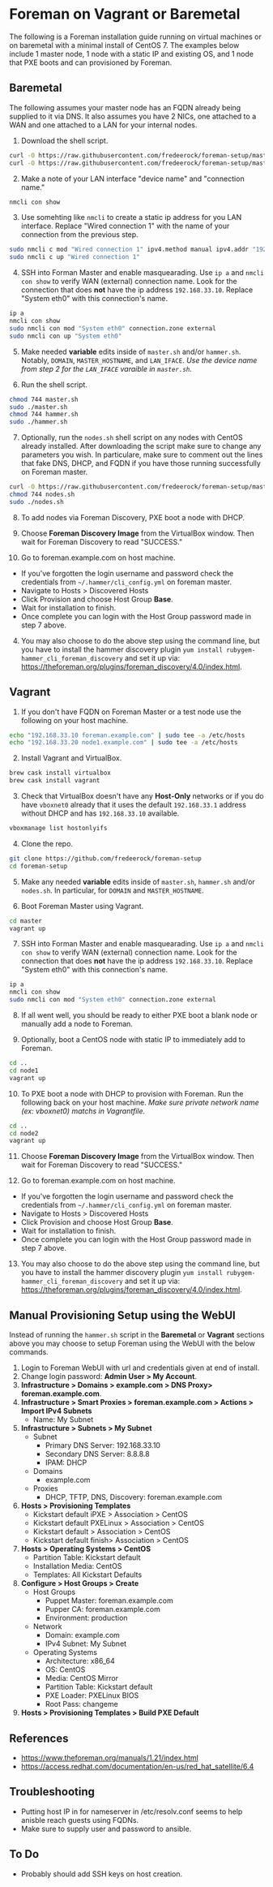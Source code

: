 # Foreman on Vagrant or Baremetal
The following is a Foreman installation guide running on virtual machines or on baremetal with a minimal install of CentOS 7. The examples below include 1 master node, 1 node with a static IP and existing OS, and 1 node that PXE boots and can provisioned by Foreman.

## Baremetal

The following assumes your master node has an FQDN already being supplied to it via DNS. It also assumes you have 2 NICs, one attached to a WAN and one attached to a LAN for your internal nodes. 

1. Download the shell script.

```bash
curl -O https://raw.githubusercontent.com/fredeerock/foreman-setup/master/master.sh
curl -O https://raw.githubusercontent.com/fredeerock/foreman-setup/master/hammer.sh
```

2. Make a note of your LAN interface "device name" and "connection name."

```bash
nmcli con show
```

3. Use somehting like `nmcli` to create a static ip address for you LAN interface. Replace "Wired connection 1" with the name of your connection from the previous step.

```bash
sudo nmcli c mod "Wired connection 1" ipv4.method manual ipv4.addr "192.168.33.10/24"
sudo nmcli c up "Wired connection 1"
```

4. SSH into Forman Master and enable masquearading. Use `ip a` and `nmcli con show` to verify WAN (external) connection name. Look for the connection that does **not** have the ip address `192.168.33.10`. Replace "System eth0" with this connection's name.

```bash
ip a
nmcli con show
sudo nmcli con mod "System eth0" connection.zone external
sudo nmcli con up "System eth0"
```

5. Make needed **variable** edits inside of `master.sh` and/or `hammer.sh`. Notably, `DOMAIN`, `MASTER_HOSTNAME`, and `LAN_IFACE`. *Use the device name from step 2 for the `LAN_IFACE` varaible in `master.sh`.*

6. Run the shell script.

```bash
chmod 744 master.sh
sudo ./master.sh
chmod 744 hammer.sh
sudo ./hammer.sh
```

7. Optionally, run the `nodes.sh` shell script on any nodes with CentOS already installed. After downloading the script make sure to change any parameters you wish. In particulare, make sure to comment out the lines that fake DNS, DHCP, and FQDN if you have those running successfully on Foreman master.

```bash
curl -O https://raw.githubusercontent.com/fredeerock/foreman-setup/master/nodes.sh
chmod 744 nodes.sh
sudo ./nodes.sh
```

8. To add nodes via Foreman Discovery, PXE boot a node with DHCP. 

2. Choose **Foreman Discovery Image** from the VirtualBox window. Then wait for Foreman Discovery to read "SUCCESS." 

3. Go to foreman.example.com on host machine. 
- If you've forgotten the login username and password check the credentials from `~/.hammer/cli_config.yml` on foreman master. 
- Navigate to Hosts > Discovered Hosts
- Click Provision and choose Host Group **Base**.
- Wait for installation to finish.
- Once complete you can login with the Host Group password made in step 7 above.

4. You may also choose to do the above step using the command line, but you have to install the hammer discovery plugin `yum install rubygem-hammer_cli_foreman_discovery` and set it up via: https://theforeman.org/plugins/foreman_discovery/4.0/index.html. 

## Vagrant

1. If you don't have FQDN on Foreman Master or a test node use the following on your host machine.

```bash
echo "192.168.33.10 foreman.example.com" | sudo tee -a /etc/hosts
echo "192.168.33.20 node1.example.com" | sudo tee -a /etc/hosts
```

2. Install Vagrant and VirtualBox.

```bash
brew cask install virtualbox
brew cask install vagrant
```

3. Check that VirtualBox doesn't have any **Host-Only** networks or if you do have `vboxnet0` already that it uses the default `192.168.33.1` address without DHCP and has `192.168.33.10` available.

```bash
vboxmanage list hostonlyifs 
```

4. Clone the repo.

```bash
git clone https://github.com/fredeerock/foreman-setup
cd foreman-setup
```

5. Make any needed **variable** edits inside of `master.sh`, `hammer.sh` and/or `nodes.sh`. In particular, for `DOMAIN` and `MASTER_HOSTNAME`.

6. Boot Foreman Master using Vagrant.
```bash
cd master
vagrant up
```

7. SSH into Forman Master and enable masquearading. Use `ip a` and `nmcli con show` to verify WAN (external) connection name. Look for the connection that does **not** have the ip address `192.168.33.10`. Replace "System eth0" with this connection's name.

```bash
ip a
nmcli con show
sudo nmcli con mod "System eth0" connection.zone external
```

8. If all went well, you should be ready to either PXE boot a blank node or manually add a node to Foreman.

8. Optionally, boot a CentOS node with static IP to immediately add to Foreman.  

```bash
cd ..
cd node1
vagrant up
```

10. To PXE boot a node with DHCP to provision with Foreman. Run the following back on your host machine. *Make sure private network name (ex: vboxnet0) matchs in Vagrantfile.* 

```bash
cd ..
cd node2
vagrant up
```
11. Choose **Foreman Discovery Image** from the VirtualBox window. Then wait for Foreman Discovery to read "SUCCESS." 

12. Go to foreman.example.com on host machine. 
- If you've forgotten the login username and password check the credentials from `~/.hammer/cli_config.yml` on foreman master. 
- Navigate to Hosts > Discovered Hosts
- Click Provision and choose Host Group **Base**.
- Wait for installation to finish.
- Once complete you can login with the Host Group password made in step 7 above.

13. You may also choose to do the above step using the command line, but you have to install the hammer discovery plugin `yum install rubygem-hammer_cli_foreman_discovery` and set it up via: https://theforeman.org/plugins/foreman_discovery/4.0/index.html. 

## Manual Provisioning Setup using the WebUI

Instead of running the `hammer.sh` script in the **Baremetal** or **Vagrant** sections above you may choose to setup Foreman using the WebUI with the below commands. 

1. Login to Foreman WebUI with url and credentials given at end of install.
2. Change login password: **Admin User > My Account**.
3. **Infrastructure > Domains > example.com > DNS Proxy> foreman.example.com**.
4. **Infrastructure > Smart Proxies > foreman.example.com > Actions > Import IPv4 Subnets**
    - Name: My Subnet
5. **Infrastructure > Subnets > My Subnet**
    - Subnet
      - Primary DNS Server: 192.168.33.10
      - Secondary DNS Server: 8.8.8.8
      - IPAM: DHCP
    - Domains
      - example.com
    - Proxies
      - DHCP, TFTP, DNS, Discovery: foreman.example.com
6. **Hosts > Provisioning Templates** 
    - Kickstart default iPXE > Association > CentOS
    - Kickstart default PXELinux > Association > CentOS
    - Kickstart default > Association > CentOS
    - Kickstart default finish> Association > CentOS
7. **Hosts > Operating Systems > CentOS** 
    - Partition Table: Kickstart default
    - Installation Media: CentOS
    - Templates: All Kickstart Defaults
8. **Configure > Host Groups > Create**
    - Host Groups
      - Puppet Master: foreman.example.com
      - Pupper CA: foreman.example.com
      - Environment: production
    - Network
      - Domain: example.com
      - IPv4 Subnet: My Subnet
    - Operating Systems
      - Architecture: x86_64
      - OS: CentOS
      - Media: CentOS Mirror
      - Partition Table: Kickstart default
      - PXE Loader: PXELinux BIOS
      - Root Pass: changeme
9. **Hosts > Provisioning Templates > Build PXE Default**

## References
- https://www.theforeman.org/manuals/1.21/index.html
- https://access.redhat.com/documentation/en-us/red_hat_satellite/6.4

## Troubleshooting
- Putting host IP in for nameserver in /etc/resolv.conf seems to help anisble reach guests using FQDNs.
- Make sure to supply user and password to ansible.

## To Do
- Probably should add SSH keys on host creation.
